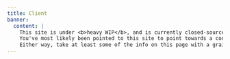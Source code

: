 ```yaml
---
title: Client
banner:
  content: |
    This site is under <b>heavy WIP</b>, and is currently closed-source.
    You've most likely been pointed to this site to point towards a concept, or something.
    Either way, take at least some of the info on this page with a grain of salt, and also don't expect much info since it's very incomplete on content.
---
```

